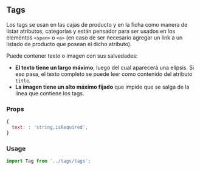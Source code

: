 ## Tags

Los tags se usan en las cajas de producto y en la ficha como manera de listar atributos, categorías y están pensador para ser usados en los elementos `<span>` o `<a>` (en caso de ser necesario agregar un link a un listado de producto que posean el dicho atributo).

Puede contener texto o imagen con sus salvedades:
* **El texto tiene un largo máximo**, luego del cual aparecerá una elipsis. Si eso pasa, el texto completo se puede leer como contenido del atributo `title`.
* **La imagen tiene un alto máximo fijado** que impide que se salga de la línea que contiene los tags.

### Props

```javascript
{
  text: : 'string.isRequired',
}
```

### Usage

```javascript
import Tag from '../tags/tags';
```
